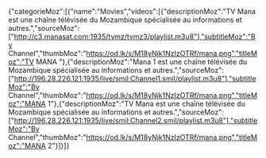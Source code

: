{"categorieMoz":[{"name":"Movies","videos":[{"descriptionMoz":"TV Mana est une chaîne télévisée du Mozambique  spécialisée au informations et autres.","sourceMoz":["http://c3.manasat.com:1935/tvmz/tvmz3/playlist.m3u8"],"subtitleMoz":"By Channel","thumbMoz":"https://od.lk/s/M18yNjk1NzIzOTRf/mana.png","titleMoz":"TV MANA "},{"descriptionMoz":"Mana 1 est une chaîne télévisée du Mozambique  spécialisée au informations et autres.","sourceMoz":["http://196.28.226.121:1935/live/smil:Channel1.smil/playlist.m3u8"],"subtitleMoz":"By Channel","thumbMoz":"https://od.lk/s/M18yNjk1NzIzOTRf/mana.png","titleMoz":"MANA 1"},{"descriptionMoz":"TV Mana est une chaîne télévisée du Mozambique  spécialisée au informations et autres.","sourceMoz":["http://196.28.226.121:1935/live/smil:Channel2.smil/playlist.m3u8"],"subtitleMoz":"By Channel","thumbMoz":"https://od.lk/s/M18yNjk1NzIzOTRf/mana.png","titleMoz":"MANA 2"}]}]}
